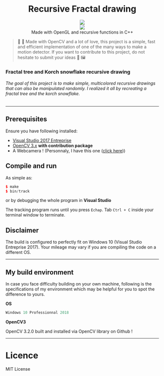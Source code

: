  <h1 align="center">Recursive Fractal drawing</h1> 
  <p align="center">
  <img src="https://img.shields.io/badge/License-MIT-blue.svg"><br>
  <img src="https://api.codacy.com/project/badge/Grade/e28ff30817f945c4b782a383e2711f8d"/></a><br>
  Made with OpenGL and recursive functions in C++
  </p>

> 🕺 💃 Made with OpenCV and a lot of love, this project is a simple, fast and efficient implementation of one of the many ways to make a motion detector. If you want to contribute to this project, do not hesitate to submit your ideas 📸  🖼

### Fractal tree and Korch snowflake recursive drawing

###### The goal of this project is to make simple, multicolored recursive drawings that can also be manipulated randomly. I realized it all by recreating a fractal tree and the korch snowflake.
---

## Prerequisites

Ensure you have following installed:

  - [Visual Studio 2017 Entreprise](https://visualstudio.microsoft.com/fr/license-terms/mlt551018/)
  - [OpenCV 3.x](http://opencv.org/downloads.html) **with contribution package**
  - A Webcamera ! (Personnaly, I have this one ([click here](https://www.edmundoptics.com/f/high-definition-dual-hdmi-and-usb-cameras/14263/)))

## Compile and run

As simple as:

```c++
$ make
$ bin/track
```

or by debugging the whole program in **Visual Studio**

The tracking program runs until you press `Echap`. Tab `Ctrl + C` inside your terminal 
window to terminate.

## Disclaimer

The build is configured to perfectly fit on Windows 10 (Visual Studio Entreprise 2017). 
Your mileage may vary if you are compiling the code on a different OS. 

---

## My build environment

In case you face difficulty building on your own machine, 
following is the specifications of my environment which may be 
helpful for you to spot the difference to yours.

<b>OS</b>

```c++
Windows 10 Professionnal 2018
```

<b>OpenCV3</b>

OpenCV 3.2.0 built and installed via OpenCV library on Github !

---

# Licence

MIT License
